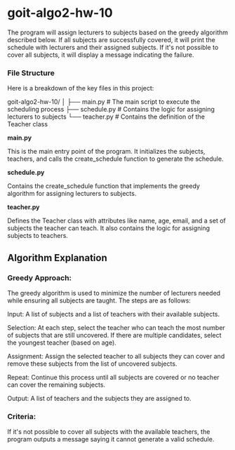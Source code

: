 # goit-algo2-hw-10

The program will assign lecturers to subjects based on the greedy algorithm described below. If all subjects are successfully covered, it will print the schedule with lecturers and their assigned subjects. If it's not possible to cover all subjects, it will display a message indicating the failure.

### File Structure

Here is a breakdown of the key files in this project:

goit-algo2-hw-10/
│
├── main.py          # The main script to execute the scheduling process
├── schedule.py      # Contains the logic for assigning lecturers to subjects
└── teacher.py       # Contains the definition of the Teacher class

**main.py**

This is the main entry point of the program. It initializes the subjects, teachers, and calls the create_schedule function to generate the schedule.

**schedule.py**

Contains the create_schedule function that implements the greedy algorithm for assigning lecturers to subjects.

**teacher.py**

Defines the Teacher class with attributes like name, age, email, and a set of subjects the teacher can teach. It also contains the logic for assigning subjects to teachers.

## Algorithm Explanation
### Greedy Approach:

The greedy algorithm is used to minimize the number of lecturers needed while ensuring all subjects are taught. The steps are as follows:

Input: A list of subjects and a list of teachers with their available subjects.

Selection: At each step, select the teacher who can teach the most number of subjects that are still uncovered. If there are multiple candidates, select the youngest teacher (based on age).

Assignment: Assign the selected teacher to all subjects they can cover and remove these subjects from the list of uncovered subjects.

Repeat: Continue this process until all subjects are covered or no teacher can cover the remaining subjects.

Output: A list of teachers and the subjects they are assigned to.

### Criteria:

If it's not possible to cover all subjects with the available teachers, the program outputs a message saying it cannot generate a valid schedule.